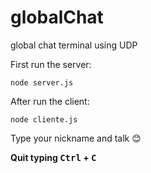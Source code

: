 # globalChat
global chat terminal using UDP

First run the server:
```
node server.js
```

After run the client:
```
node cliente.js
```
Type your nickname and talk :blush:



**Quit typing <kbd>Ctrl</kbd> + <kbd>C</kbd>**
